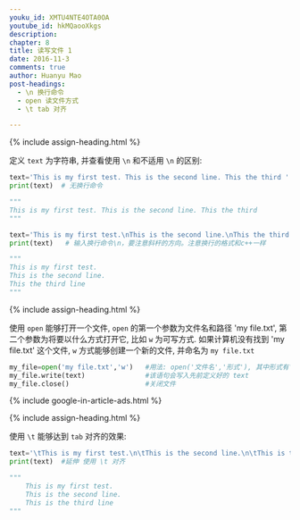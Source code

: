 ```yaml
---
youku_id: XMTU4NTE4OTA0OA
youtube_id: hkMQaooXkgs
description: 
chapter: 8
title: 读写文件 1
date: 2016-11-3
comments: true
author: Huanyu Mao
post-headings:
  - \n 换行命令
  - open 读文件方式
  - \t tab 对齐

---
```





{% include assign-heading.html %}

定义 `text` 为字符串, 并查看使用 `\n` 和不适用 `\n` 的区别:

```python
text='This is my first test. This is the second line. This the third '
print(text)  # 无换行命令

"""
This is my first test. This is the second line. This the third
"""

text='This is my first test.\nThis is the second line.\nThis the third line'
print(text)   # 输入换行命令\n，要注意斜杆的方向。注意换行的格式和c++一样

"""
This is my first test.
This is the second line.
This the third line
"""
```



{% include assign-heading.html %}

使用 `open` 能够打开一个文件, `open` 的第一个参数为文件名和路径 'my file.txt', 第二个参数为将要以什么方式打开它, 比如 `w` 为可写方式.
如果计算机没有找到 'my file.txt' 这个文件, `w` 方式能够创建一个新的文件, 并命名为 `my file.txt`

```python
my_file=open('my file.txt','w')   #用法: open('文件名','形式'), 其中形式有'w':write;'r':read.
my_file.write(text)               #该语句会写入先前定义好的 text
my_file.close()                   #关闭文件
```


{% include google-in-article-ads.html %}


{% include assign-heading.html %}

使用 `\t` 能够达到 `tab` 对齐的效果: 

```python
text='\tThis is my first test.\n\tThis is the second line.\n\tThis is the third line'
print(text)  #延伸 使用 \t 对齐

"""
	This is my first test.
	This is the second line.
	This is the third line
"""
```





